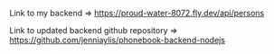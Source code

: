 Link to my backend => https://proud-water-8072.fly.dev/api/persons


Link to updated backend github repository => https://github.com/jenniaylis/phonebook-backend-nodejs